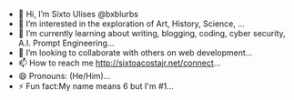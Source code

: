 - 👋 Hi, I’m Sixto Ulises @bxblurbs
- 👀 I’m interested in the exploration of Art, History, Science, ...
- 🌱 I’m currently learning about writing, blogging, coding, cyber security, A.I. Prompt Engineering...
- 💞️ I’m looking to collaborate with others on web development...
- 📫 How to reach me http://sixtoacostajr.net/connect...
- 😄 Pronouns: (He/Him)...
- ⚡ Fun fact:My name means 6 but I'm #1...

<!---
bxblurbs/bxblurbs is a ✨ special ✨ repository because its `README.md` (this file) appears on your GitHub profile.
You can click the Preview link to take a look at your changes.
--->
